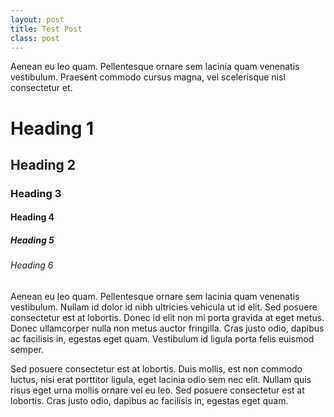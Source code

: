 ```yaml
---
layout: post
title: Test Post
class: post
---
```


Aenean eu leo quam. Pellentesque ornare sem lacinia quam venenatis vestibulum. Praesent commodo cursus magna, vel scelerisque nisl consectetur et.

# Heading 1
## Heading 2
### Heading 3
#### Heading 4
##### Heading 5
###### Heading 6

Aenean eu leo quam. Pellentesque ornare sem lacinia quam venenatis vestibulum. Nullam id dolor id nibh ultricies vehicula ut id elit. Sed posuere consectetur est at lobortis. Donec id elit non mi porta gravida at eget metus. Donec ullamcorper nulla non metus auctor fringilla. Cras justo odio, dapibus ac facilisis in, egestas eget quam. Vestibulum id ligula porta felis euismod semper.

Sed posuere consectetur est at lobortis. Duis mollis, est non commodo luctus, nisi erat porttitor ligula, eget lacinia odio sem nec elit. Nullam quis risus eget urna mollis ornare vel eu leo. Sed posuere consectetur est at lobortis. Cras justo odio, dapibus ac facilisis in, egestas eget quam.
